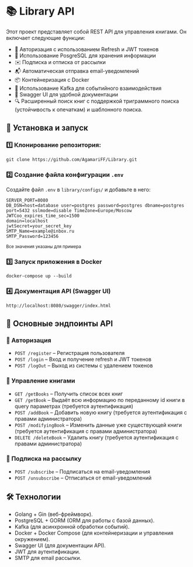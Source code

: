 # 📚 Library API

Этот проект представляет собой REST API для управления книгами. Он включает следующие функции:

- 🔑 Авторизация с использованием Refresh и JWT токенов
- 🐘 Использование PosgreSQL для хранения информации
- ✉️ Подписка и отписка от рассылки
- 📬 Автоматическая отправка email-уведомлений
- 📦 Контейнеризация с Docker
- 🔄 Использование Kafka для событийного взаимодействия
- 📖 Swagger UI для удобной документации
- 🔍 Расширенный поиск книг с поддержкой триграммного поиска (устойчивость к опечаткам) и шаблонного поиска.

## 🚀 Установка и запуск

### 1️⃣ Клонирование репозитория:
`git clone https://github.com/AgamariFF/Library.git`


### 2️⃣ Создание файла конфигурации `.env`
Создайте файл `.env` в `library/configs/` и добавьте в него:
```
SERVER_PORT=8080
DB_DSN=host=database user=postgres password=postgres dbname=postgres port=5432 sslmode=disable TimeZone=Europe/Moscow
JWTCoo_expires_time_sec=1500
domain=localhost
jwtSecret=your_secret_key
SMTP_Name=example@inbox.ru
SMTP_Password=123456
```
<sub>Все значения указаны для примера<sub>

### 3️⃣ Запуск приложения в Docker

`docker-compose up --build`

### 4️⃣ Документация API (Swagger UI)

`http://localhost:8080/swagger/index.html`

## 📌 Основные эндпоинты API

### 🔹 Авторизация
- `POST /register` – Регистрация пользователя
- `POST /login` – Вход и получение refresh и JWT токенов
- `POST /logOut` – Выход из системы с удалением токенов

### 🔹 Управление книгами
- `GET /getBooks` – Получить список всех книг
- `GET /getBook` – Выдаёт всю информацию по переданному id книги в query параметрах (требуется аутентификация)
- `POST /addBook` – Добавить новую книгу (требуется аутентификация с правами администратора)
- `POST /modifyingBook` – Изменить данные уже существующей книги (требуется аутентификация с правами администратора)
- `DELETE /deleteBook` – Удалить книгу (требуется аутентификация с правами администратора)

### 🔹 Подписка на рассылку
- `POST /subscribe` – Подписаться на email-уведомления
- `POST /unsubscribe` – Отписаться от email-уведомлений

## 🛠 Технологии
- Golang + Gin (веб-фреймворк).
- PostgreSQL + GORM (ORM для работы с базой данных).
- Kafka (для асинхронной обработки событий).
- Docker + Docker Compose (для контейнеризации и управления окружением).
- Swagger UI (для документации API).
- JWT для аутентификации.
- SMTP для email рассылки.